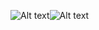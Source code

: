 ![Alt text](vscode-local:/Artboards_Diversity_Avatars_by_Netguru-39.svg)![Alt text](vscode-local:/Artboards_Diversity_Avatars_by_Netguru-06.png)